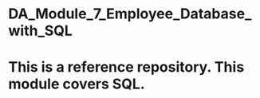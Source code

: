 # DA_Module_7_Employee_Database_with_SQL

# This is a reference repository. This module covers SQL.
